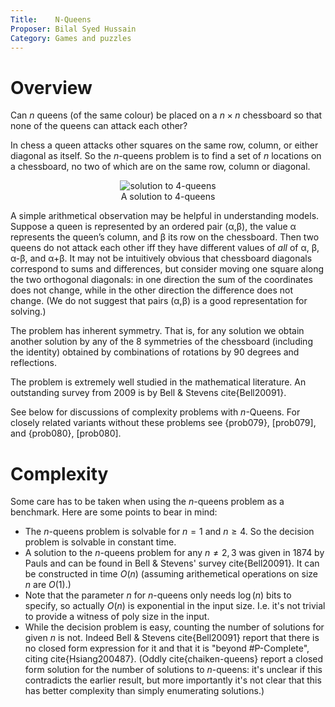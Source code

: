 ```yaml
---
Title:    N-Queens
Proposer: Bilal Syed Hussain
Category: Games and puzzles
---
```


Overview
========

Can $n$ queens (of the same colour) be placed on a $n\times n$ chessboard so that none of the  queens can attack each other?

In chess a queen attacks other squares on the same row, column, or either diagonal as itself. So the $n$-queens problem is to find a set of $n$ locations on a chessboard, no two of which are on the same row, column or diagonal.  

<center>
<figure>
  <img src="assets/4queens.png" alt="solution to 4-queens">
  <figcaption>A solution to 4-queens</figcaption>
</figure>
</center>

A simple arithmetical observation may be helpful in understanding models. Suppose a queen is represented by an ordered pair (α,β), the value α represents the queen’s column, and β its row on the chessboard. Then two queens do not attack each other iff they have different values of *all* of α, β, α-β, and α+β. It may not be intuitively obvious that chessboard diagonals correspond to sums and differences, but consider moving one square along the two orthogonal diagonals: in one direction the sum of the coordinates does not change, while in the other direction the difference does not change. (We do not suggest that pairs (α,β) is a good representation for solving.) 

The problem has inherent symmetry. That is, for any solution we obtain another solution by any of the 8 symmetries of the chessboard (including the identity) obtained by combinations of rotations by 90 degrees and reflections. 

The problem is extremely well studied in the mathematical literature. An outstanding survey from 2009 is by Bell & Stevens cite{Bell20091}.

See below for discussions of complexity problems with $n$-Queens. For closely related variants without these problems see {prob079}, [prob079], and {prob080}, [prob080].

Complexity
==========

Some care has to be taken when using the $n$-queens problem as a benchmark.  Here are some points to bear in mind:

* The $n$-queens problem is solvable for $n=1$ and $n \geq 4$. So the decision problem is solvable in constant time. 
* A solution to the $n$-queens problem for any $n \not = 2,3$ was given in 1874 by Pauls and can be found in Bell & Stevens' survey  cite{Bell20091}. It can be constructed in time $O(n)$ (assuming arithemetical operations on size $n$ are $O(1)$.) 
* Note that the parameter $n$ for $n$-queens only needs $\log(n)$ bits to specify, so actually $O(n)$ is exponential in the input size. I.e. it's not trivial to provide a witness of poly size in the input. 
* While the decision problem is easy, counting the number of solutions for given $n$ is not. Indeed Bell & Stevens cite{Bell20091} report that there is no closed form expression for it and that it is "beyond #P-Complete", citing cite{Hsiang200487}. (Oddly cite{chaiken-queens} report a closed form solution for the number of solutions to $n$-queens: it's unclear if this contradicts the earlier result, but more importantly it's not clear that this has better complexity than simply enumerating solutions.)

